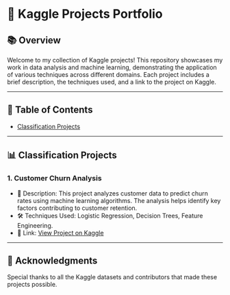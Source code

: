 # 🌟 Kaggle Projects Portfolio

## 📚 Overview
Welcome to my collection of Kaggle projects! This repository showcases my work in data analysis and machine learning, demonstrating the application of various techniques across different domains. Each project includes a brief description, the techniques used, and a link to the project on Kaggle.

---

## 📑 Table of Contents
- [Classification Projects](#classification-projects)

---

## 📊 Classification Projects

### 1. Customer Churn Analysis
- 📝 Description: This project analyzes customer data to predict churn rates using machine learning algorithms. The analysis helps identify key factors contributing to customer retention.
- 🛠️ Techniques Used: Logistic Regression, Decision Trees, Feature Engineering.
- 🔗 Link: [View Project on Kaggle](https://www.kaggle.com/akshaymbhat/customer-churn-analysis)

---



## 🎨 Acknowledgments
Special thanks to all the Kaggle datasets and contributors that made these projects possible. 
